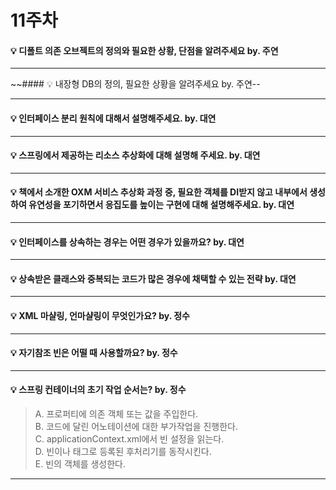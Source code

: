 # 11주차  

#### :bulb: 디폴트 의존 오브젝트의 정의와 필요한 상황, 단점을 알려주세요 by. 주연

--------

~~#### :bulb: 내장형 DB의 정의, 필요한 상황을 알려주세요 by. 주연--

--------

#### :bulb: 인터페이스 분리 원칙에 대해서 설명해주세요. by. 대연

--------

#### :bulb: 스프링에서 제공하는 리소스 추상화에 대해 설명해 주세요. by. 대연

--------

#### :bulb: 책에서 소개한 OXM 서비스 추상화 과정 중, 필요한 객체를 DI받지 않고 내부에서 생성하여 유연성을 포기하면서 응집도를 높이는 구현에 대해 설명해주세요. by. 대연

--------

#### :bulb: 인터페이스를 상속하는 경우는 어떤 경우가 있을까요? by. 대연

--------

#### :bulb: 상속받은 클래스와 중복되는 코드가 많은 경우에 채택할 수 있는 전략 by. 대연

--------

#### :bulb: XML 마샬링, 언마샬링이 무엇인가요? by. 정수

---------

#### :bulb: 자기참조 빈은 어떨 때 사용할까요? by. 정수

---------

#### :bulb: 스프링 컨테이너의 초기 작업 순서는? by. 정수

> A. 프로퍼티에 의존 객체 또는 값을 주입한다.  
> B. 코드에 달린 어노테이션에 대한 부가작업을 진행한다.  
> C. applicationContext.xml에서 빈 설정을 읽는다.  
> D. 빈이나 태그로 등록된 후처리기를 동작시킨다.  
> E. 빈의 객체를 생성한다.  
 
--------
